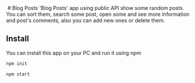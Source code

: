 <img src='' />
# Blog Posts
'Blog Posts' app using public API show some random posts. You can sort them, search some post, open some and see more information and post's comments, also you can add new ones or delete them.  

## Install
You can install this app on your PC and run it using npm

```sh
npm init
```

```sh
npm start
```
